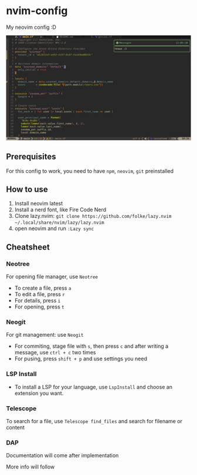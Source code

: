 # nvim-config
My neovim config :D

![Neovim Screenshot](https://github.com/XCroatoanX/nvim-config/blob/master/nvim-screenshot.png?raw=true)

## Prerequisites
For this config to work, you need to have `npm`, `neovim`, `git` preinstalled

## How to use
1. Install neovim latest
2. Install a nerd font, like Fire Code Nerd
3. Clone lazy.nvim: `git clone https://github.com/folke/lazy.nvim ~/.local/share/nvim/lazy/lazy.nvim`
4. open neovim and run `:Lazy sync`

## Cheatsheet
### Neotree
For opening file manager, use `Neotree`
* To create a file, press `a`
* To edit a file, press `r`
* For details, press `i`
* For opening, press `t`

### Neogit
For git management: use `Neogit`
* For commiting, stage file with `s`, then press `c` and after writing a message, use `ctrl + c` two times
* For pusing, press `shift + p` and use settings you need

### LSP Install
* To install a LSP for your language, use `LspInstall` and choose an extension you want.

### Telescope
To search for a file, use `Telescope find_files` and search for filename or content

### DAP
Documentation will come after implementation

More info will follow 
